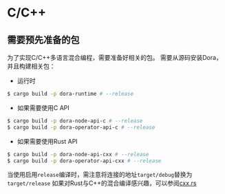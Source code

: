 # C/C++

## 需要预先准备的包
为了实现C/C++多语言混合编程，需要准备好相关的包。
需要从源码安装Dora，并且构建相关包：
- 运行时
```bash
$ cargo build -p dora-runtime # --release
```
- 如果需要使用C API
```bash
$ cargo build -p dora-node-api-c # --release
$ cargo build -p dora-operator-api-c # --release
```
- 如果需要使用Rust API
```bash
$ cargo build -p dora-node-api-cxx # --release
$ cargo build -p dora-operator-api-cxx # --release
```

当使用启用`release`编译时，需注意将连接的地址`target/debug`替换为`target/release`
如果对Rust与C++的混合编译感兴趣，可以参阅[cxx.rs](https://cxx.rs/)
